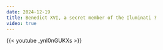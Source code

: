 ```yaml
---
date: 2024-12-19
title: Benedict XVI, a secret member of the Iluminati ?
video: true
---
```



{{< youtube _ynI0nGUKXs >}}
